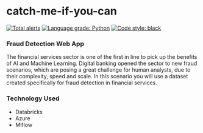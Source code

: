 # catch-me-if-you-can
[![Total alerts](https://img.shields.io/lgtm/alerts/g/dachosen1/catch-me-if-you-can.svg?logo=lgtm&logoWidth=18)](https://lgtm.com/projects/g/dachosen1/catch-me-if-you-can/alerts/)
[![Language grade: Python](https://img.shields.io/lgtm/grade/python/g/dachosen1/catch-me-if-you-can.svg?logo=lgtm&logoWidth=18)](https://lgtm.com/projects/g/dachosen1/catch-me-if-you-can/context:python)
[![Code style: black](https://img.shields.io/badge/code%20style-black-000000.svg)](https://github.com/psf/black)


### Fraud Detection Web App

The financial services sector is one of the first in line to pick up the benefits of AI and Machine Learning. Digital banking opened the sector to new fraud scenarios, which are posing a great challenge for human analysts, due to their complexity, speed and scale. In this scenario you will use a dataset created specifically for fraud detection in financial services.

### Technology Used 
- Databricks
- Azure 
- Mlflow
